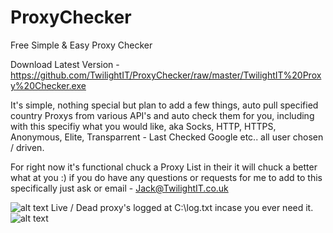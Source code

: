 # ProxyChecker
Free Simple &amp; Easy Proxy Checker


Download Latest Version - https://github.com/TwilightIT/ProxyChecker/raw/master/TwilightIT%20Proxy%20Checker.exe

It's simple, nothing special but plan to add a few things, auto pull specified country Proxys from various API's and auto check them for you, including with this specifiy what you would like, aka Socks, HTTP, HTTPS, Anonymous, Elite, Transparrent - Last Checked Google etc.. all user chosen / driven.

For right now it's functional chuck a Proxy List in their it will chuck a better what at you :) if you do have any questions or requests for me to add to this specifically just ask or email - Jack@TwilightIT.co.uk

![alt text](https://i.imgur.com/Hqux7Mc.png)
Live / Dead proxy's logged at C:\log.txt incase you ever need it.
![alt text](https://i.imgur.com/HyL9ztK.png)
